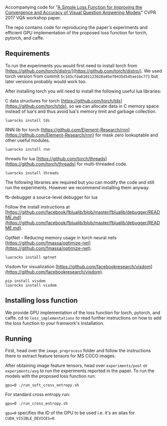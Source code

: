Accompanying code for "[A Simple Loss Function for Improving the Convergence and Accuracy of Visual Question Answering Models](http://bit.ly/cvpr_vqa)" CVPR 2017 VQA workshop paper.

The repo contains code for reproducing the paper's experiments and efficient GPU implementation of the proposed loss function for torch, pytorch, and caffe. 

## Requirements

To run the experiments you would first need to install torch from [https://github.com/torch/distro/](https://github.com/torch/distro/). We used torch version from commit `5c1d3cfda8101123628a45e70435d545ae1bc771` but later versions probably would work too.

After installing torch you will need to install the following useful lua libraries:

C data structures for torch [https://github.com/torch/tds](https://github.com/torch/tds), so we can allocate data in C memory space instead of lua's and thus avoid lua's memory limit and garbage collection.

`luarocks install tds`

RNN lib for torch [https://github.com/Element-Research/rnn](https://github.com/Element-Research/rnn) for mask zero lookuptable and other useful modules.

`luarocks install rnn`

threads for lua [https://github.com/torch/threads](https://github.com/torch/threads) for multi-threaded code.

`luarocks install threads`

The following libraries are required but you can modify the code and still run the experiments. However we recommend installing them anyway.

fb-debugger a source-level debugger for lua

Follow the install instructions at [https://github.com/facebook/fblualib/blob/master/fblualib/debugger/README.md](https://github.com/facebook/fblualib/blob/master/fblualib/debugger/README.md).

OptNet - Reducing memory usage in torch neural nets [https://github.com/fmassa/optimize-net](https://github.com/fmassa/optimize-net).

`luarocks install optnet`

Visdom for visualization [https://github.com/facebookresearch/visdom](https://github.com/facebookresearch/visdom).

```
pip install visdom
luarocks install visdom
```

## Installing loss function 

We provide GPU implementation of the loss function for torch, pytorch, and caffe. 
cd to `loss_implementations` to read further instructions on how to add the loss function to your framwork's installation. 


## Running

First, head over the `image_preprocess` folder and follow the instructions there to extract feature tensors for MS COCO images. 

After obtaining image feature tensors, head over `experiments/pool` or `experiments/avg` to run the experiments reported in the paper.
To run the models with the proposed loss function run:

`gpu=0 ./run_soft_cross_entropy.sh`

For standard cross entropy run:

`gpu=0 ./run_cross_entropy.sh`

`gpu=0` specifies the ID of the GPU to be used i.e. it's an alias for `CUDA_VISIBLE_DEVICES=0`.

